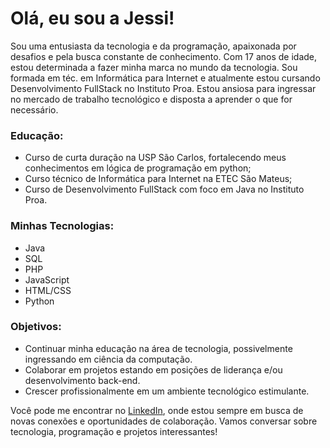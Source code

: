 # Olá, eu sou a Jessi!
Sou uma entusiasta da tecnologia e da programação, apaixonada por desafios e pela busca constante de conhecimento. Com 17 anos de idade, estou determinada a fazer minha marca no mundo da tecnologia. Sou formada em téc. em Informática para Internet e atualmente estou cursando Desenvolvimento FullStack no Instituto Proa. Estou ansiosa para ingressar no mercado de trabalho tecnológico e disposta a aprender o que for necessário.

### Educação:

- Curso de curta duração na USP São Carlos, fortalecendo meus conhecimentos em lógica de programação em python;
- Curso técnico de Informática para Internet na ETEC São Mateus;
- Curso de Desenvolvimento FullStack com foco em Java no Instituto Proa.

### Minhas Tecnologias:

- Java
- SQL
- PHP
- JavaScript
- HTML/CSS
- Python

### Objetivos:

- Continuar minha educação na área de tecnologia, possivelmente ingressando em ciência da computação.
- Colaborar em projetos estando em posições de liderança e/ou desenvolvimento back-end.
- Crescer profissionalmente em um ambiente tecnológico estimulante.

Você pode me encontrar no [LinkedIn](https://www.linkedin.com/in/j%C3%A9ssica-souza-590590224/), onde estou sempre em busca de novas conexões e oportunidades de colaboração. Vamos conversar sobre tecnologia, programação e projetos interessantes!
